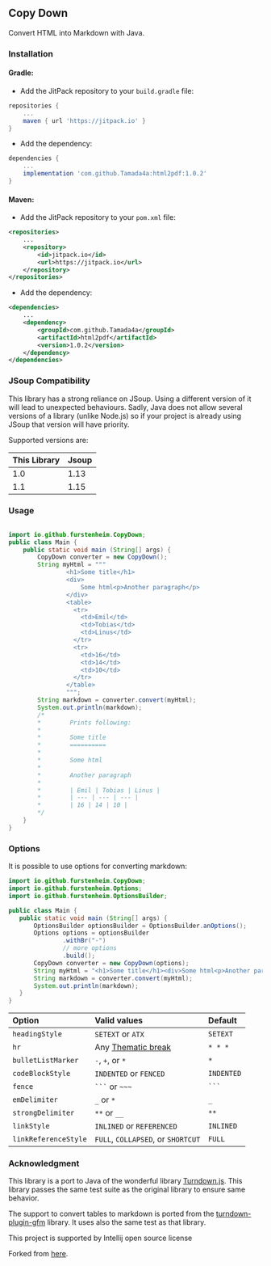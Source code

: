 ## Copy Down
Convert HTML into Markdown with Java.

### Installation
#### Gradle:
- Add the JitPack repository to your `build.gradle` file:
```gradle
repositories {
    ...
    maven { url 'https://jitpack.io' }
}
```
- Add the dependency:
```gradle
dependencies {
    ...
    implementation 'com.github.Tamada4a:html2pdf:1.0.2'
}
```

#### Maven:
- Add the JitPack repository to your `pom.xml` file:
```xml
<repositories>
    ...
    <repository>
        <id>jitpack.io</id>
        <url>https://jitpack.io</url>
    </repository>
</repositories>
```
- Add the dependency:
```xml
<dependencies>
    ...
    <dependency>
        <groupId>com.github.Tamada4a</groupId>
        <artifactId>html2pdf</artifactId>
        <version>1.0.2</version>
    </dependency>
</dependencies>
```

### JSoup Compatibility

This library has a strong reliance on JSoup. Using a different version of it will lead to unexpected behaviours. Sadly, Java does not allow several versions of a library (unlike Node.js) so if your project is already using JSoup that version will have priority. 

Supported versions are:

| This Library | Jsoup |
| ------------| --------| 
| 1.0  | 1.13 |
| 1.1 | 1.15 |


### Usage

```java

import io.github.furstenheim.CopyDown;
public class Main {
    public static void main (String[] args) {
        CopyDown converter = new CopyDown();
        String myHtml = """
                <h1>Some title</h1>
                <div>
                    Some html<p>Another paragraph</p>
                </div>
                <table>
                  <tr>
                    <td>Emil</td>
                    <td>Tobias</td>
                    <td>Linus</td>
                  </tr>
                  <tr>
                    <td>16</td>
                    <td>14</td>
                    <td>10</td>
                  </tr>
                </table>
                """;
        String markdown = converter.convert(myHtml);
        System.out.println(markdown);
        /*
        *        Prints following:
        *        
        *        Some title
        *        ==========
        *        
        *        Some html
        *        
        *        Another paragraph
        *        
        *        | Emil | Tobias | Linus |
        *        | --- | --- | --- |
        *        | 16 | 14 | 10 |
        */
    }
}
```

### Options

It is possible to use options for converting markdown:

```java
import io.github.furstenheim.CopyDown;
import io.github.furstenheim.Options;
import io.github.furstenheim.OptionsBuilder;

public class Main {
   public static void main (String[] args) {
       OptionsBuilder optionsBuilder = OptionsBuilder.anOptions();
       Options options = optionsBuilder
               .withBr("-")
               // more options
               .build();
       CopyDown converter = new CopyDown(options);
       String myHtml = "<h1>Some title</h1><div>Some html<p>Another paragraph</p></div>";
       String markdown = converter.convert(myHtml);
       System.out.println(markdown);
   }
}
```


| Option                | Valid values  | Default |
| :-------------------- | :------------ | :------ |
| `headingStyle`        | `SETEXT` or `ATX` | `SETEXT`  |
| `hr`                  | Any [Thematic break](http://spec.commonmark.org/0.27/#thematic-breaks) | `* * *` |
| `bulletListMarker`    | `-`, `+`, or `*` | `*` |
| `codeBlockStyle`      | `INDENTED` or `FENCED` | `INDENTED` |
| `fence`               | ` ``` ` or `~~~` | ` ``` ` |
| `emDelimiter`         | `_` or `*` | `_` |
| `strongDelimiter`     | `**` or `__` | `**` |
| `linkStyle`           | `INLINED` or `REFERENCED` | `INLINED` |
| `linkReferenceStyle`  | `FULL`, `COLLAPSED`, or `SHORTCUT` | `FULL` |


### Acknowledgment
This library is a port to Java of the wonderful library [Turndown.js](https://github.com/domchristie/turndown). This library passes the same test suite as the original library to ensure same behavior.

The support to convert tables to markdown is ported from the [turndown-plugin-gfm](https://github.com/mixmark-io/turndown-plugin-gfm) library. It uses also the same test as that library.

This project is supported by Intellij open source license

Forked from [here](https://github.com/tijder/copy-down).